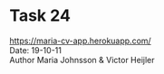 # Task 24
https://maria-cv-app.herokuapp.com/  
Date: 19-10-11  
Author Maria Johnsson & Victor Heijler
